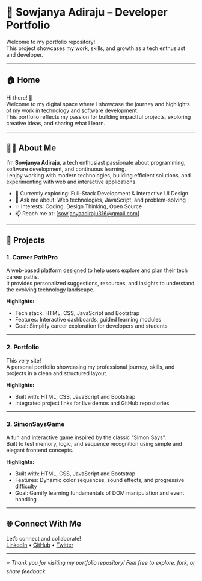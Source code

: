 # 💼 Sowjanya Adiraju – Developer Portfolio

Welcome to my portfolio repository!  
This project showcases my work, skills, and growth as a tech enthusiast and developer.

---

## 🏠 Home

Hi there! 👋  
Welcome to my digital space where I showcase the journey and highlights of my work in technology and software development.  
This portfolio reflects my passion for building impactful projects, exploring creative ideas, and sharing what I learn.

---

## 👩‍💻 About Me

I’m **Sowjanya Adiraju**, a tech enthusiast passionate about programming, software development, and continuous learning.  
I enjoy working with modern technologies, building efficient solutions, and experimenting with web and interactive applications.

- 🌱 Currently exploring: Full-Stack Development & Interactive UI Design  
- 💬 Ask me about: Web technologies, JavaScript, and problem-solving  
- ✨ Interests: Coding, Design Thinking, Open Source  
- 📫 Reach me at: [sowjanyaadiraju316@gmail.com]

---

## 🚀 Projects

### **1. Career PathPro**
A web-based platform designed to help users explore and plan their tech career paths.  
It provides personalized suggestions, resources, and insights to understand the evolving technology landscape.

**Highlights:**
- Tech stack: HTML, CSS, JavaScript and Bootstrap 
- Features: Interactive dashboards, guided learning modules  
- Goal: Simplify career exploration for developers and students

---

### **2. Portfolio**
This very site!  
A personal portfolio showcasing my professional journey, skills, and projects in a clean and structured layout.

**Highlights:**
- Built with: HTML, CSS, JavaScript and Bootstrap
- Integrated project links for live demos and GitHub repositories  

---

### **3. SimonSaysGame**
A fun and interactive game inspired by the classic “Simon Says”.  
Built to test memory, logic, and sequence recognition using simple and elegant frontend concepts.

**Highlights:**
- Built with: HTML, CSS, JavaScript and Bootstrap 
- Features: Dynamic color sequences, sound effects, and progressive difficulty  
- Goal: Gamify learning fundamentals of DOM manipulation and event handling  

---

## 🌐 Connect With Me

Let’s connect and collaborate!  
[LinkedIn](https://www.linkedin.com/in/sowjanyaadiraju/) • [GitHub](https://github.com/Sowjanyaadi316) • [Twitter](https://x.com/AdirajuSow68077)

---

⭐ *Thank you for visiting my portfolio repository! Feel free to explore, fork, or share feedback.*
